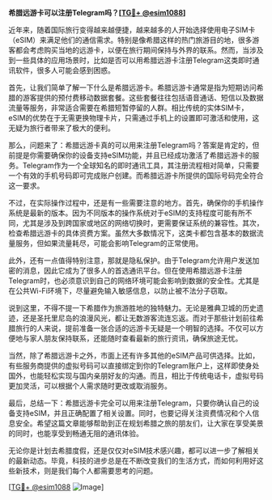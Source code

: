 **希腊远游卡可以注册Telegram吗？[[TG💪+ @esim1088](https://t.me/s/esim1088)]**

近年来，随着国际旅行变得越来越便捷，越来越多的人开始选择使用电子SIM卡（eSIM）来满足他们的通信需求。特别是像希腊这样的热门旅游目的地，很多游客都会考虑购买当地的远游卡，以便在旅行期间保持与外界的联系。然而，当涉及到一些具体的应用场景时，比如是否可以用希腊远游卡注册Telegram这类即时通讯软件，很多人可能会感到困惑。

首先，让我们简单了解一下什么是希腊远游卡。希腊远游卡通常是指为短期访问希腊的游客提供的预付费移动数据套餐。这些套餐往往包括语音通话、短信以及数据流量等服务，非常适合需要在希腊短暂停留的人群。相比传统的实体SIM卡，eSIM的优势在于无需更换物理卡片，只需通过手机上的设置即可激活和使用，这无疑为旅行者带来了极大的便利。

那么，问题来了：希腊远游卡真的可以用来注册Telegram吗？答案是肯定的，但前提是你需要确保你的设备支持eSIM功能，并且已经成功激活了希腊远游卡的服务。Telegram作为一个全球知名的即时通讯工具，其注册流程相对简单，只需要一个有效的手机号码即可完成账户创建。而希腊远游卡所提供的国际号码完全符合这一要求。

不过，在实际操作过程中，还是有一些需要注意的地方。首先，确保你的手机操作系统是最新的版本。因为不同版本的操作系统对于eSIM的支持程度可能有所不同，尤其是涉及到跨国家或地区的网络切换时，更需要保证系统的兼容性。其次，检查希腊远游卡的具体资费方案。虽然大多数情况下，这类卡都包含基本的数据流量服务，但如果流量耗尽，可能会影响Telegram的正常使用。

此外，还有一点值得特别注意，那就是隐私保护。由于Telegram允许用户发送加密的消息，因此它成为了很多人的首选通讯平台。但在使用希腊远游卡注册Telegram时，也必须意识到自己的网络环境可能会影响到数据的安全性。尤其是在公共Wi-Fi环境下，尽量避免输入敏感信息，以防止被不法分子窃取。

说到这里，不得不提一下希腊作为旅游胜地的独特魅力。无论是雅典卫城的历史遗迹，还是圣托里尼岛的浪漫风光，都让无数游客流连忘返。而对于那些计划前往希腊旅行的人来说，提前准备一张合适的远游卡无疑是一个明智的选择。不仅可以方便地与家人朋友保持联系，还能随时查看最新的旅行资讯，确保旅途无忧。

当然，除了希腊远游卡之外，市面上还有许多其他的eSIM产品可供选择。比如，有些服务商提供的虚拟号码可以直接绑定到你的Telegram账户上，这样即使身处国外，也能轻松实现与国内亲朋好友的沟通。而且，相比于传统电话卡，虚拟号码更加灵活，可以根据个人需求随时更改或取消服务。

最后，总结一下：希腊远游卡完全可以用来注册Telegram，只要你确认自己的设备支持eSIM，并且正确配置了相关设置。同时，也要记得关注资费情况和个人信息安全。希望这篇文章能够帮助到正在规划希腊之旅的朋友们，让大家在享受美景的同时，也能享受到畅通无阻的通讯体验。

无论你是计划去希腊度假，还是仅仅对eSIM技术感兴趣，都可以进一步了解相关的最新动态。毕竟，科技的进步总是在不断改变我们的生活方式，而如何利用好这些新技术，则是我们每个人都需要思考的问题。

[[TG💪+ @esim1088](https://t.me/s/esim1088) ![Image](https://i.postimg.cc/4NQfJmqS/Snipaste-2025-05-13-00-14-12.png)]